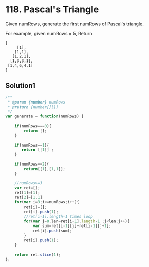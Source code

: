 # 118. Pascal's Triangle
Given numRows, generate the first numRows of Pascal's triangle.

For example, given numRows = 5,
Return
```
[
     [1],
    [1,1],
   [1,2,1],
  [1,3,3,1],
 [1,4,6,4,1]
]
```
## Solution1
``` js
/**
 * @param {number} numRows
 * @return {number[][]}
 */
var generate = function(numRows) {
    
    if(numRows===0){
        return [];
    }
    
    if(numRows==1){
       return [[1]] ;
    }
    
    if(numRows==2){
        return[[1],[1,1]];
    }
    
    //numRows>=3
    var ret=[];
    ret[1]=[1];
    ret[2]=[1,1]
    for(var i=3;i<=numRows;i++){
        ret[i]=[];
        ret[i].push(1);
        //ret[i-1].length-1 times loop
        for(var j=0,len=ret[i-1].length-1 ;j<len;j++){
            var sum=ret[i-1][j]+ret[i-1][j+1];
            ret[i].push(sum);
        }
        ret[i].push(1);
    }
    
    return ret.slice(1);   
};
```